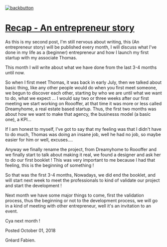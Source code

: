 <!doctype html>

<html lang="en">

<link rel="stylesheet" type="text/css" media="all" href="/style.css" >
<a class="back-url" href="../">
  <img class="back-button" src="/images/assets/back.svg" alt="backbutton" title="backbutton" />
  <h1>Recap - An entrepreneur story</h1>
</a>

As this is my second post, I'm still nervous about writing, this (An entrepreneur story) will be published every month, I will discuss what I've done in my life as a (beginner) entrepreneur and how I launch my first startup with my associate Thomas.

This month I will write about what we have done from the last 3-4 months until now.

So when I first meet Thomas, it was back in early July, then we talked about basic thing, like any other people would do when you first meet someone, we begun to discover each other, starting by who we are until what we want to do, what we expect ...
I would say two or three weeks after our first meeting we start working on Roooffer, at that time it was more or less called Dreamyhome, a real estate based startup. Thus, the first two months was about how we want to make that agency, the businesss model (a basic one), a KPI...

If I am honest to myself, I've got to say that my feeling was that I didn't have to do much, Thomas was doing an insane job, well he had no job, so maybe easier for him or well, excuses....

Anyway we finally rename the project, from Dreamyhome to Roooffer and we finally start to talk about making it real, we found a designer and ask her to do our first booklet ! This was very important to me because I had that feeling, this is the beginning of something !

So that was the first 3-4 months, Nowadays, we did end the booklet, and will start next week to meet the professionals to kind of validate our project and start the development !

Next month we have some major things to come, first the validation process, thus the beginning or not to the development process, we will go in a kind of meeting with other entrepreneur, well it's an invitation to an event.

Cya next month !

<div class="post-footer">
  <p>Posted October 01, 2018</p>
  <p>Gréard Fabien.</p>
</div>
